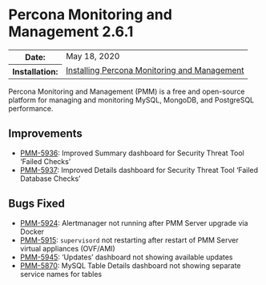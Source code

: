 # Percona Monitoring and Management 2.6.1

<table class="docutils field-list" frame="void" rules="none">
  <colgroup>
    <col class="field-name">
    <col class="field-body">
  </colgroup>
  <tbody valign="top">
    <tr class="field-odd field">
      <th class="field-name">Date:</th>
      <td class="field-body">May 18, 2020</td>
    </tr>
    <tr class="field-even field">
      <th class="field-name">Installation:</th>
      <td class="field-body">
        <a class="reference external" href="https://www.percona.com/doc/percona-monitoring-and-management/2.x/setting-up/">Installing Percona Monitoring and Management</a></td>
    </tr>
  </tbody>
</table>

Percona Monitoring and Management (PMM) is a free and open-source platform for managing and monitoring MySQL, MongoDB, and PostgreSQL performance.

## Improvements

- [PMM-5936](https://jira.percona.com/browse/PMM-5936): Improved Summary dashboard for Security Threat Tool ‘Failed Checks’
- [PMM-5937](https://jira.percona.com/browse/PMM-5937): Improved Details dashboard for Security Threat Tool ‘Failed Database Checks’

## Bugs Fixed

- [PMM-5924](https://jira.percona.com/browse/PMM-5924): Alertmanager not running after PMM Server upgrade via Docker
- [PMM-5915](https://jira.percona.com/browse/PMM-5915): `supervisord` not restarting after restart of PMM Server virtual appliances (OVF/AMI)
- [PMM-5945](https://jira.percona.com/browse/PMM-5945): ‘Updates’ dashboard not showing available updates
- [PMM-5870](https://jira.percona.com/browse/PMM-5870): MySQL Table Details dashboard not showing separate service names for tables
